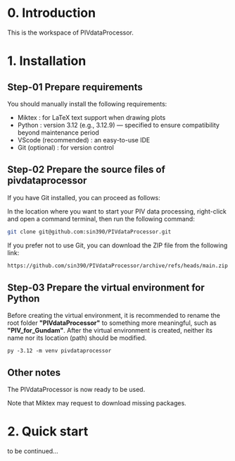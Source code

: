 # 0. Introduction

This is the workspace of PIVdataProcessor.

# 1. Installation

## Step-01 Prepare requirements

You should manually install the following requirements:

+ Miktex : for LaTeX text support when drawing plots
+ Python : version 3.12 (e.g., 3.12.9) — specified to ensure compatibility beyond maintenance period
+ VScode (recommended) : an easy-to-use IDE
+ Git (optional) : for version control

## Step-02 Prepare the source files of pivdataprocessor

If you have Git installed, you can proceed as follows:

In the location where you want to start your PIV data processing,
right-click and open a command terminal, then run the following command:

```sh
git clone git@github.com:sin390/PIVdataProcessor.git
```

If you prefer not to use Git, you can download the ZIP file from the following link:

```html
https://github.com/sin390/PIVdataProcessor/archive/refs/heads/main.zip
```

## Step-03 Prepare the virtual environment for Python

Before creating the virtual environment, it is recommended to rename the root folder **"PIVdataProcessor"** to something more meaningful, such as **"PIV\_for\_Gundam"**.
After the virtual environment is created, neither its name nor its location (path) should be modified.

```
py -3.12 -m venv pivdataprocessor
```

## Other notes

The PIVdataProcessor is now ready to be used.

Note that Miktex may request to download missing packages.

# 2. Quick start

to be continued...
